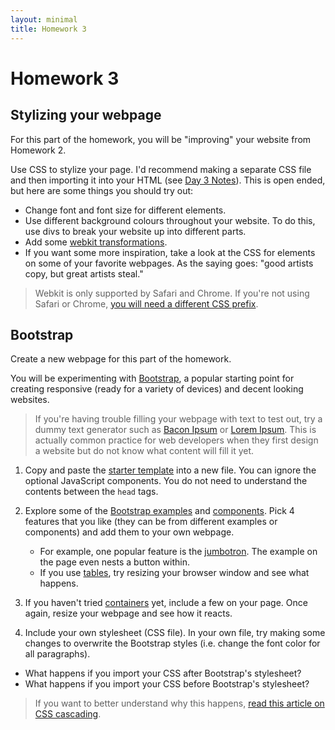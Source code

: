 ```yaml
---
layout: minimal
title: Homework 3
---
```


<!-- Hey there! Yes, you can copy the HTML/CSS for this page too. -->

# Homework 3
## Stylizing your webpage
For this part of the homework, you will be "improving" your website from Homework 2.

Use CSS to stylize your page. I'd recommend making a separate CSS file and then importing it into your HTML (see [Day 3 Notes](/intro)). This is open ended, but here are some things you should try out:
* Change font and font size for different elements.
* Use different background colours throughout your website. To do this, use divs to break your website up into different parts.
* Add some [webkit transformations](https://webkit.org/blog/138/css-animation/).
* If you want some more inspiration, take a look at the CSS for elements on some of your favorite webpages. As the saying goes: "good artists copy, but great artists steal."

> Webkit is only supported by Safari and Chrome. If you're not using
> Safari or Chrome, [you will need a different CSS
> prefix](*https://stackoverflow.com/a/3468311).

## Bootstrap
Create a new webpage for this part of the homework.

You will be experimenting with [Bootstrap](https://getbootstrap.com), a popular starting point for creating responsive (ready for a variety of devices) and decent looking websites.

> If you're having trouble filling your webpage with text to test out, try a dummy text generator such as [Bacon Ipsum](https://baconipsum.com) or [Lorem Ipsum](https://lipsum.com). This is actually common practice for web developers when they first design a website but do not know what content will fill it yet.

1. Copy and paste the [starter
   template](https://getbootstrap.com/docs/4.1/getting-started/introduction/#starter-template)
   into a new file. You can ignore the optional JavaScript components. You
   do not need to understand the contents between the `head`  tags.

2. Explore some of the [Bootstrap examples](https://getbootstrap.com/docs/4.1/examples/) and [components](https://getbootstrap.com/docs/4.1/components/). Pick 4 features that you like (they can be from different examples or components) and add them to your own webpage.
	* For example, one popular feature is the [jumbotron](https://getbootstrap.com/docs/4.1/components/jumbotron/). The example on the page even nests a button within.
	* If you use [tables](https://getbootstrap.com/docs/4.1/content/tables/), try resizing your browser window and see what happens.
3. If you haven't tried [containers](https://getbootstrap.com/docs/4.1/layout/overview/#containers) yet, include a few on your page. Once again, resize your webpage and see how it reacts.
4. Include your own stylesheet (CSS file). In your own file, try making some changes to overwrite the Bootstrap styles (i.e. change the font color for all paragraphs).
* What happens if you import your CSS after Bootstrap's stylesheet?
* What happens if you import your CSS before Bootstrap's stylesheet?
> If you want to better understand why this happens, [read this article on CSS cascading](https://developer.mozilla.org/en-US/docs/Learn/CSS/Introduction_to_CSS/Cascade_and_inheritance).
